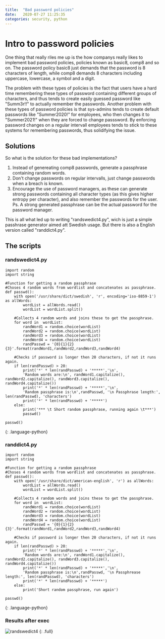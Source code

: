 ```yaml
---
title:  "Bad password policies"
date:   2020-07-27 11:25:35 
categories: security, python
---
```


# Intro to password policies
One thing that really riles me up is the how companys really likes to implement bad password policies, policies known as basic8, comp8 and so on.
The password policy basic8 just demands that the password is 8 characters of length, while comp8 demands 8 characters including uppercase, lowercase, a symbol and a digit.
 
The problem with these types of policies is the fact that users have a hard time remembering these types of password containing different groups of characters, and thus tends to create easily guessed password like "Summ3r!!" to actually remember the passwords. 
Another problem with these types of password policies is that sys-admins tends to create default passwords like "Summer2020!" for employees, who then changes it to "Summer2021!" when they are forced to change passsword. By enforcing password changes on a regular intervall employees tends to stick to these systems for remembering passwords, thus solidifying the issue. 


## Solutions
So what is the solution for these bad implementations? 

1. Instead of genereating comp8 passwords, generate a passphrase containing random words. 
2. Don't change passwords on regular intervalls, just change passwords when a breach is known. 
3. Encourage the use of password managers, as these can generate strong passwords containing all character types (as this gives higher entropy per character), and also remember the passwords for the user. 
Ps. A strong generated passphrase can be the actual password for the password manager. 

This is all what led up to writing "randswedict4.py", wich is just a simple passhrase generator aimed att Swedish usage. But there is also a English version called "randdict4.py".

## The scripts

### randswedict4.py
~~~
import random
import string

#Function for getting a random passphrase
#Choses 4 random words from wordlist and concatenates as passphrase.
def passwd():
    with open('/usr/share/dict/swedish', 'r', encoding='iso-8859-1') as allWords:
        wordList = allWords.read()
        wordList = wordList.split()

    #Collects 4 random words and joins these to get the passphrase.
    for word in  wordList:	    
        randWord1 = random.choice(wordList)
        randWord2 = random.choice(wordList)
        randWord3 = random.choice(wordList)
        randWord4 = random.choice(wordList)
        randPasswd = '{0}{1}{2}{3}'.format(randWord1,randWord2,randWord3,randWord4)
    
    #Checks if password is longer then 20 characters, if not it runs again.
    if len(randPasswd) > 20:
        print('*' * len(randPasswd) + '*****','\n',
        'Random words are:\n', randWord1.capitalize(), randWord2.capitalize(), randWord3.capitalize(), randWord4.capitalize())
        print('*' * len(randPasswd) + '*****','\n',
        'Random passphrase is:\n',randPasswd, '\n Passphrase length:', len(randPasswd), 'characters')
        print('*' * len(randPasswd) + '*****')
    else:
        print('*** \t Short random passphrase, running again \t***')
        passwd()
        
passwd()
~~~
{: .language-python} 

### randdict4.py
~~~
import random
import string

#Function for getting a random passphrase
#Choses 4 random words from wordlist and concatenates as passphrase.
def passwd():
    with open('/usr/share/dict/american-english', 'r') as allWords:
        wordList = allWords.read()
        wordList = wordList.split()

    #Collects 4 random words and joins these to get the passphrase.
    for word in  wordList:	    
        randWord1 = random.choice(wordList)
        randWord2 = random.choice(wordList)
        randWord3 = random.choice(wordList)
        randWord4 = random.choice(wordList)
        randPasswd = '{0}{1}{2}{3}'.format(randWord1,randWord2,randWord3,randWord4)

    #Checks if password is longer then 20 characters, if not it runs again.
    if len(randPasswd) > 20:
        print('*' * len(randPasswd) + '*****','\n',
        'Random words are:\n', randWord1.capitalize(), randWord2.capitalize(), randWord3.capitalize(), randWord4.capitalize())
        print('*' * len(randPasswd) + '*****','\n',
        'Random passphrase is:\n',randPasswd, '\n Passphrease length:', len(randPasswd), 'characters')
        print('*' * len(randPasswd) + '*****')
    else:
        print('Short random passphrase, run again')

passwd()
~~~
{: .language-python}


### Results after exec

![randswedict4](https://dvardo.github.io/images/randswewdict4/randswedict4.png)
{: .full}
